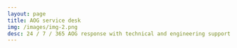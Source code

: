 ```yaml
---
layout: page
title: AOG service desk
img: /images/img-2.png
desc: 24 / 7 / 365 AOG response with technical and engineering support is at your service
---
```


